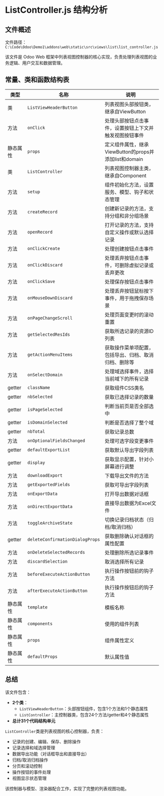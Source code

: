 # ListController.js 结构分析

## 文件概述
文件路径：`C:\Code\Odoo\Demo1\addons\web\static\src\views\list\list_controller.js`

该文件是 Odoo Web 框架中列表视图控制器的核心实现，负责处理列表视图的业务逻辑、用户交互和数据管理。

## 常量、类和函数结构表

| 类型 | 名称 | 说明 |
|------|------|------|
| 类 | `ListViewHeaderButton` | 列表视图头部按钮类，继承自ViewButton |
| 方法 | `onClick` | 处理头部按钮点击事件，设置按钮上下文并触发视图按钮事件 |
| 静态属性 | `props` | 定义组件属性，继承ViewButton的props并添加list和domain |
| 类 | `ListController` | 列表视图控制器主类，继承自Component |
| 方法 | `setup` | 组件初始化方法，设置服务、模型、钩子和状态管理 |
| 方法 | `createRecord` | 创建新记录的方法，支持分组和非分组场景 |
| 方法 | `openRecord` | 打开记录的方法，支持自定义操作或默认选择记录 |
| 方法 | `onClickCreate` | 处理创建按钮点击事件 |
| 方法 | `onClickDiscard` | 处理丢弃按钮点击事件，可删除虚拟记录或丢弃更改 |
| 方法 | `onClickSave` | 处理保存按钮点击事件 |
| 方法 | `onMouseDownDiscard` | 处理丢弃按钮鼠标按下事件，用于拖拽保存场景 |
| 方法 | `onPageChangeScroll` | 处理页面变更时的滚动重置 |
| 方法 | `getSelectedResIds` | 获取所选记录的资源ID列表 |
| 方法 | `getActionMenuItems` | 获取操作菜单项配置，包括导出、归档、取消归档、删除等 |
| 方法 | `onSelectDomain` | 处理域选择事件，选择当前域下的所有记录 |
| getter | `className` | 获取组件CSS类名 |
| getter | `nbSelected` | 获取已选择记录的数量 |
| getter | `isPageSelected` | 判断当前页是否全部选中 |
| getter | `isDomainSelected` | 判断是否选择了整个域 |
| getter | `nbTotal` | 获取记录总数 |
| 方法 | `onOptionalFieldsChanged` | 处理可选字段变更事件 |
| getter | `defaultExportList` | 获取默认导出字段列表 |
| getter | `display` | 获取显示配置，针对小屏幕进行调整 |
| 方法 | `downloadExport` | 下载导出文件的方法 |
| 方法 | `getExportedFields` | 获取可导出字段列表 |
| 方法 | `onExportData` | 打开导出数据对话框 |
| 方法 | `onDirectExportData` | 直接导出数据为Excel文件 |
| 方法 | `toggleArchiveState` | 切换记录归档状态（归档/取消归档） |
| getter | `deleteConfirmationDialogProps` | 获取删除确认对话框的属性配置 |
| 方法 | `onDeleteSelectedRecords` | 处理删除所选记录事件 |
| 方法 | `discardSelection` | 取消选择所有记录 |
| 方法 | `beforeExecuteActionButton` | 执行操作按钮前的钩子方法 |
| 方法 | `afterExecuteActionButton` | 执行操作按钮后的钩子方法 |
| 静态属性 | `template` | 模板名称 |
| 静态属性 | `components` | 使用的组件列表 |
| 静态属性 | `props` | 组件属性定义 |
| 静态属性 | `defaultProps` | 默认属性值 |

## 总结

该文件包含：
- **2个类**：
  - `ListViewHeaderButton`：头部按钮组件，包含1个方法和1个静态属性
  - `ListController`：主控制器类，包含24个方法/getter和4个静态属性
- **总计31个代码结构单元**

`ListController`类是列表视图的核心控制器，负责：
- 记录的创建、编辑、保存、删除操作
- 记录选择和域选择管理
- 数据导出功能（对话框导出和直接导出）
- 归档/取消归档操作
- 分页和滚动控制
- 操作按钮的事件处理
- 视图显示状态管理

该控制器与模型、渲染器配合工作，实现了完整的列表视图功能。
